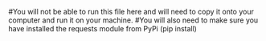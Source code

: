 #You will not be able to run this file here and will need to copy it onto your computer and run it on your machine. 
#You will also need to make sure you have installed the requests module from PyPi (pip install)
